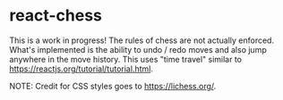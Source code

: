 # react-chess

This is a work in progress!  The rules of chess are not actually enforced.  What's implemented is the ability to undo / redo moves and also jump anywhere in the move history.  This uses "time travel" similar to https://reactjs.org/tutorial/tutorial.html.

NOTE: Credit for CSS styles goes to https://lichess.org/.
